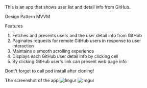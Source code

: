 This is an app that shows user list and detail info from GitHub.

Design Pattern
MVVM

Features
1. Fetches and presents users and the user detail info from GitHub
2. Paginates requests for remote GitHub users in response to user interaction
3. Maintains a smooth scrolling experience
4. Displays each GitHub user detail info by clicking cell
5. By clicking GitHub user's link can present web page info

Dont't forget to call pod install after cloning!

The screenshot of the app
![Imgur](https://i.imgur.com/fjLFLib.png)
![Imgur](https://i.imgur.com/laYHEMI.png)
